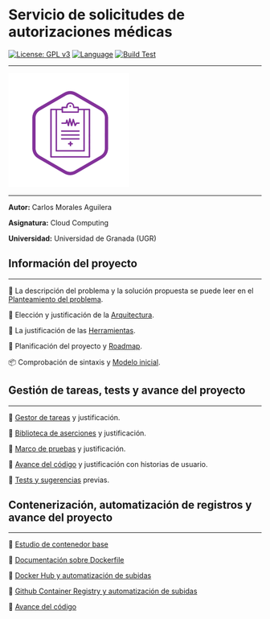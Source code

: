 # Servicio de solicitudes de autorizaciones médicas

[![License: GPL v3](https://img.shields.io/badge/License-GPLv3-blue.svg)](https://www.gnu.org/licenses/gpl-3.0) [![Language](https://img.shields.io/badge/Language-Python-red.svg)](https://www.python.org/)  [![Build Test](https://img.shields.io/travis/Carlosma7/CC-MedAuth/main)](https://travis-ci.org/github/Carlosma7/CC-MedAuth) 

---

![Logo MedAuth](./doc/img/logo_medauth.png "Logo MedAuth")

---

**Autor:** Carlos Morales Aguilera

**Asignatura:** Cloud Computing

**Universidad:** Universidad de Granada (UGR)

## Información del proyecto

---

:hospital: La descripción del problema y la solución propuesta se puede leer en el [Planteamiento del problema](https://carlosma7.github.io/MedAuth/doc/descripcion_problema).

:triangular_ruler: Elección y justificación de la [Arquitectura](https://carlosma7.github.io/MedAuth/doc/arquitectura).

:hammer: La justificación de las [Herramientas](https://carlosma7.github.io/MedAuth/doc/justificacion_herramientas).

:round_pushpin: Planificación del proyecto y [Roadmap](https://carlosma7.github.io/MedAuth/doc/roadmap).

:package: Comprobación de sintaxis y [Modelo inicial](https://carlosma7.github.io/MedAuth/doc/modelo_inicial).

## Gestión de tareas, tests y avance del proyecto

---

:small_blue_diamond: [Gestor de tareas](https://carlosma7.github.io/MedAuth/doc/gestor_tareas) y justificación.

:small_blue_diamond: [Biblioteca de aserciones](https://carlosma7.github.io/MedAuth/doc/biblioteca_asercion) y justificación.

:small_blue_diamond: [Marco de pruebas](https://carlosma7.github.io/MedAuth/doc/marco_pruebas) y justificación.

:small_blue_diamond: [Avance del código](https://carlosma7.github.io/MedAuth/doc/avance_codigo) y justificación con historias de usuario.

:small_blue_diamond: [Tests y sugerencias](https://carlosma7.github.io/MedAuth/doc/test_sugerencias) previas.

## Contenerización, automatización de registros y avance del proyecto

---

:small_blue_diamond: [Estudio de contenedor base](https://carlosma7.github.io/MedAuth/doc/estudio_docker/estudio_contenedor_base)

:small_blue_diamond: [Documentación sobre Dockerfile](https://carlosma7.github.io/MedAuth/doc/estudio_docker/documentacion_dockerfile)

:small_blue_diamond: [Docker Hub y automatización de subidas](https://carlosma7.github.io/MedAuth/doc/estudio_docker/documentacion_docker_hub)

:small_blue_diamond: [Github Container Registry y automatización de subidas](https://carlosma7.github.io/MedAuth/doc/estudio_docker/github_container_registry)

:small_blue_diamond: [Avance del código](https://carlosma7.github.io/MedAuth/doc/avance_codigo_2)
